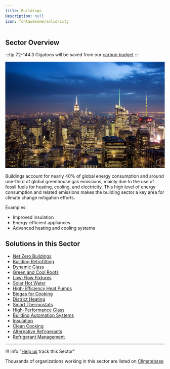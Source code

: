 ```yaml
---
title: Buildings
Description: null
icon: fontawesome/solid/city
---
```


## Sector Overview

:::tip 72-144.3 Gigatons will be saved from our [carbon budget](../glossary/#carbon-budget)
:::

![](/../static/img/buildings.jpg)

Buildings account for nearly 40% of global energy consumption and around one-third of global greenhouse gas emissions, mainly due to the use of fossil fuels for heating, cooling, and electricity. This high level of energy consumption and related emissions makes the building sector a key area for climate change mitigation efforts.

Examples:

* Improved insulation
* Energy-efficient appliances
* Advanced heating and cooling systems

## Solutions in this Sector

* [Net Zero Buildings](../solution-net-zero-buildings)
* [Building Retrofitting](../solution-building-retrofitting)
* [Dynamic Glass](../solution-dynamic-glass)
* [Green and Cool Roofs](../solution-green-and-cool-roofs)
* [Low-Flow Fixtures](../solution-low-flow-fixtures)
* [Solar Hot Water](../solution-solar-hot-water)
* [High-Efficiency Heat Pumps](../solution-high-efficiency-heat-pumps)
* [Biogas for Cooking](../solution-biogas-for-cooking)
* [District Heating](../solution-district-heating)
* [Smart Thermostats](../solution-smart-thermostats)
* [High-Performance Glass](../solution-high-performance-glass)
* [Building Automation Systems](../solution-building-automation-systems)
* [Insulation](../solution-insulation)
* [Clean Cooking](../solution-clean-cooking)
* [Alternative Refrigerants](../solution-alternative-refrigerants)
* [Refrigerant Management](../solution-refrigerant-management)

- - -

!!! info "[Help us](../../contribute) track this Sector"

Thousands of organizations working in this sector are listed on [Climatebase](https://climatebase.org/organizations)